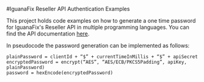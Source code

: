 #IguanaFix Reseller API Authentication Examples

This project holds code examples on how to generate a one time password for IguanaFix's Reseller API in multiple programming languages.
You can find the API documentation [here](https://iguanafixresellerapi.docs.apiary.io).

In pseudocode the password generation can be implemented as follows:

```
plainPassword = clientId + “$” + currentTimeInMillis + “$” + apiSecret
encryptedPassword = encrypt(“AES”, “AES/ECB/PKCS5Padding”, apiKey, plainPassword)
password = hexEncode(encryptedPassword)
```